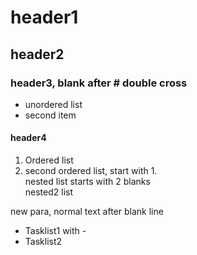 # header1  
## header2
### header3, blank after # double cross  
* unordered list
* second item
#### header4
1. Ordered list
1. second ordered list, start with 1.   
  nested list starts with 2 blanks  
  nested2 list

new para, normal text after blank line
- Tasklist1 with -
- Tasklist2
